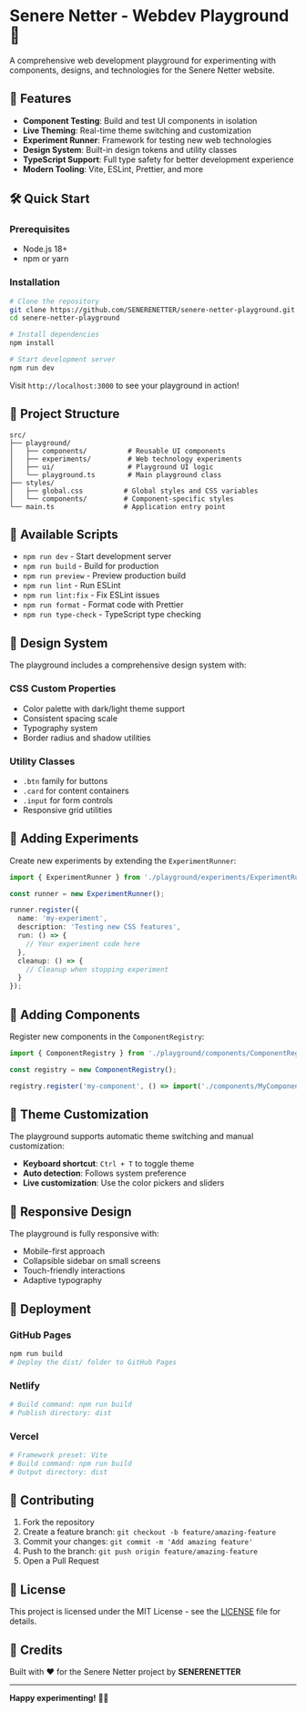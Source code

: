 # Senere Netter - Webdev Playground 🎨

A comprehensive web development playground for experimenting with components, designs, and technologies for the Senere Netter website.

## 🚀 Features

- **Component Testing**: Build and test UI components in isolation
- **Live Theming**: Real-time theme switching and customization
- **Experiment Runner**: Framework for testing new web technologies
- **Design System**: Built-in design tokens and utility classes
- **TypeScript Support**: Full type safety for better development experience
- **Modern Tooling**: Vite, ESLint, Prettier, and more

## 🛠️ Quick Start

### Prerequisites
- Node.js 18+ 
- npm or yarn

### Installation

```bash
# Clone the repository
git clone https://github.com/SENERENETTER/senere-netter-playground.git
cd senere-netter-playground

# Install dependencies
npm install

# Start development server
npm run dev
```

Visit `http://localhost:3000` to see your playground in action!

## 📁 Project Structure

```
src/
├── playground/
│   ├── components/          # Reusable UI components
│   ├── experiments/         # Web technology experiments
│   ├── ui/                  # Playground UI logic
│   └── playground.ts        # Main playground class
├── styles/
│   ├── global.css          # Global styles and CSS variables
│   └── components/         # Component-specific styles
└── main.ts                 # Application entry point
```

## 🎯 Available Scripts

- `npm run dev` - Start development server
- `npm run build` - Build for production
- `npm run preview` - Preview production build
- `npm run lint` - Run ESLint
- `npm run lint:fix` - Fix ESLint issues
- `npm run format` - Format code with Prettier
- `npm run type-check` - TypeScript type checking

## 🎨 Design System

The playground includes a comprehensive design system with:

### CSS Custom Properties
- Color palette with dark/light theme support
- Consistent spacing scale
- Typography system
- Border radius and shadow utilities

### Utility Classes
- `.btn` family for buttons
- `.card` for content containers
- `.input` for form controls
- Responsive grid utilities

## 🧪 Adding Experiments

Create new experiments by extending the `ExperimentRunner`:

```typescript
import { ExperimentRunner } from './playground/experiments/ExperimentRunner';

const runner = new ExperimentRunner();

runner.register({
  name: 'my-experiment',
  description: 'Testing new CSS features',
  run: () => {
    // Your experiment code here
  },
  cleanup: () => {
    // Cleanup when stopping experiment
  }
});
```

## 🔧 Adding Components

Register new components in the `ComponentRegistry`:

```typescript
import { ComponentRegistry } from './playground/components/ComponentRegistry';

const registry = new ComponentRegistry();

registry.register('my-component', () => import('./components/MyComponent'));
```

## 🌙 Theme Customization

The playground supports automatic theme switching and manual customization:

- **Keyboard shortcut**: `Ctrl + T` to toggle theme
- **Auto detection**: Follows system preference
- **Live customization**: Use the color pickers and sliders

## 📱 Responsive Design

The playground is fully responsive with:
- Mobile-first approach
- Collapsible sidebar on small screens
- Touch-friendly interactions
- Adaptive typography

## 🚀 Deployment

### GitHub Pages
```bash
npm run build
# Deploy the dist/ folder to GitHub Pages
```

### Netlify
```bash
# Build command: npm run build
# Publish directory: dist
```

### Vercel
```bash
# Framework preset: Vite
# Build command: npm run build
# Output directory: dist
```

## 🤝 Contributing

1. Fork the repository
2. Create a feature branch: `git checkout -b feature/amazing-feature`
3. Commit your changes: `git commit -m 'Add amazing feature'`
4. Push to the branch: `git push origin feature/amazing-feature`
5. Open a Pull Request

## 📄 License

This project is licensed under the MIT License - see the [LICENSE](LICENSE) file for details.

## 🎉 Credits

Built with ❤️ for the Senere Netter project by **SENERENETTER**

---

**Happy experimenting!** 🚀✨